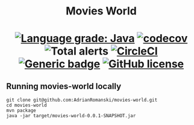 # <div align="center"> Movies World </div>
# <div align="center">[![Language grade: Java](https://img.shields.io/lgtm/grade/java/g/AdrianRomanski/movies-world.svg?logo=lgtm&logoWidth=18)](https://lgtm.com/projects/g/AdrianRomanski/movies-world/context:java)  [![codecov](https://codecov.io/gh/AdrianRomanski/movies-world/branch/master/graph/badge.svg)](https://codecov.io/gh/AdrianRomanski/movies-world) ![Total alerts](https://img.shields.io/lgtm/alerts/g/AdrianRomanski/movies-world.svg?logo=lgtm&logoWidth=18) [![CircleCI](https://circleci.com/gh/AdrianRomanski/movies-world.svg?style=shield)](https://circleci.com/gh/AdrianRomanski/movies-world) [![Generic badge](https://img.shields.io/badge/Status-Progress-<COLOR>.svg)](https://shields.io/) [![GitHub license](https://img.shields.io/github/license/Naereen/StrapDown.js.svg)](https://github.com/Naereen/StrapDown.js/blob/master/LICENSE) </div>

## <div align="left"> Running movies-world locally </div>

    git clone git@github.com:AdrianRomanski/movies-world.git
    cd movies-world
    mvn package
    java -jar target/movies-world-0.0.1-SNAPSHOT.jar
